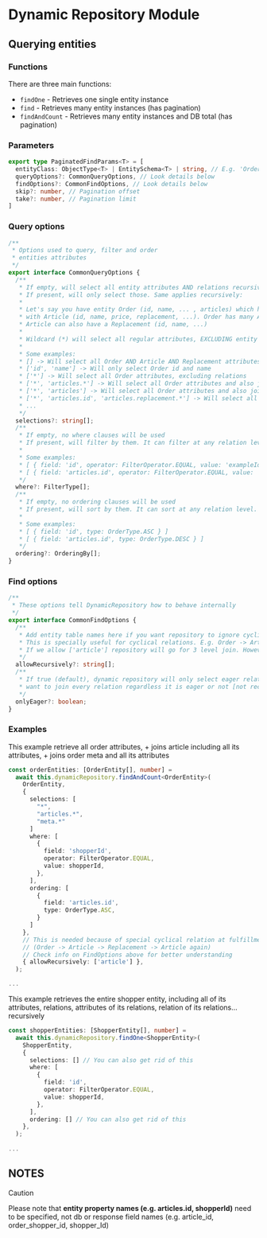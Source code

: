 # Dynamic Repository Module

## Querying entities

### Functions
There are three main functions:
- `findOne` - Retrieves one single entity instance
- `find` - Retrieves many entity instances (has pagination)
- `findAndCount` - Retrieves many entity instances and DB total (has pagination)

### Parameters
```ts
export type PaginatedFindParams<T> = [
  entityClass: ObjectType<T> | EntitySchema<T> | string, // E.g. 'OrderEntity'
  queryOptions?: CommonQueryOptions, // Look details below
  findOptions?: CommonFindOptions, // Look details below
  skip?: number, // Pagination offset
  take?: number, // Pagination limit
]
```

### Query options
```ts
/**
 * Options used to query, filter and order
 * entities attributes
 */
export interface CommonQueryOptions {
  /**
   * If empty, will select all entity attributes AND relations recursively
   * If present, will only select those. Same applies recursively:
   *
   * Let's say you have entity Order (id, name, ... , articles) which has relation
   * with Article (id, name, price, replacement, ...). Order has many Article/s. Also each
   * Article can also have a Replacement (id, name, ...)
   *
   * Wildcard (*) will select all regular attributes, EXCLUDING entity relations
   *
   * Some examples:
   * [] -> Will select all Order AND Article AND Replacement attributes
   * ['id', 'name'] -> Will only select Order id and name
   * ['*'] -> Will select all Order attributes, excluding relations
   * ['*', 'articles.*'] -> Will select all Order attributes and also join all Article attributes, EXCLUDING Article relations
   * ['*', 'articles'] -> Will select all Order attributes and also join all Article attributes, INCLUDING Article relations
   * ['*', 'articles.id', 'articles.replacement.*'] -> Will select all Order attributes, just Article id, and all article's Replacement attributes (excluding replacement relations)
   * ...
   */
  selections?: string[];
  /**
   * If empty, no where clauses will be used
   * If present, will filter by them. It can filter at any relation level.
   *
   * Some examples:
   * [ { field: 'id', operator: FilterOperator.EQUAL, value: 'exampleId' } ]
   * [ { field: 'articles.id', operator: FilterOperator.EQUAL, value: 'exampleId' } ]
   */
  where?: FilterType[];
  /**
   * If empty, no ordering clauses will be used
   * If present, will sort by them. It can sort at any relation level.
   *
   * Some examples:
   * [ { field: 'id', type: OrderType.ASC } ]
   * [ { field: 'articles.id', type: OrderType.DESC } ]
   */
  ordering?: OrderingBy[];
}
```

### Find options
```ts
/**
 * These options tell DynamicRepository how to behave internally
 */
export interface CommonFindOptions {
  /**
   * Add entity table names here if you want repository to ignore cyclical relation restrictions [dangerous]
   * This is specially useful for cyclical relations. E.g. Order -> Article -> Replacement -> Article
   * If we allow ['article'] repository will go for 3 level join. However it will not join 'Replacement' again since it is not allowed to repeat
   */
  allowRecursively?: string[];
  /**
   * If true (default), dynamic repository will only select eager relations. Disable this option if you
   * want to join every relation regardless it is eager or not [not recommended]
   */
  onlyEager?: boolean;
}
```

### Examples
This example retrieve all order attributes, + joins article including all its
attributes, + joins order meta and all its attributes
```ts
const orderEntities: [OrderEntity[], number] =
  await this.dynamicRepository.findAndCount<OrderEntity>(
    OrderEntity,
    {
      selections: [
        "*",
        "articles.*",
        "meta.*"
      ]
      where: [
        {
          field: 'shopperId',
          operator: FilterOperator.EQUAL,
          value: shopperId,
        },
      ],
      ordering: [
        {
          field: 'articles.id',
          type: OrderType.ASC,
        }
      ]
    },
    // This is needed because of special cyclical relation at fulfillment service
    // (Order -> Article -> Replacement -> Article again)
    // Check info on FindOptions above for better understanding
    { allowRecursively: ['article'] }, 
  );

...
```

This example retrieves the entire shopper entity, including
all of its attributes, relations, attributes of its relations,
relation of its relations... recursively

```ts
const shopperEntities: [ShopperEntity[], number] =
  await this.dynamicRepository.findOne<ShopperEntity>(
    ShopperEntity,
    {
      selections: [] // You can also get rid of this
      where: [
        {
          field: 'id',
          operator: FilterOperator.EQUAL,
          value: shopperId,
        },
      ],
      ordering: [] // You can also get rid of this
    },
  );
  
...
```

## NOTES

> [!CAUTION]
> Please note that **entity property names (e.g. articles.id, shopperId)** need to be specified, not db or response field names (e.g. article_id, order_shopper_id, shopper_Id)
